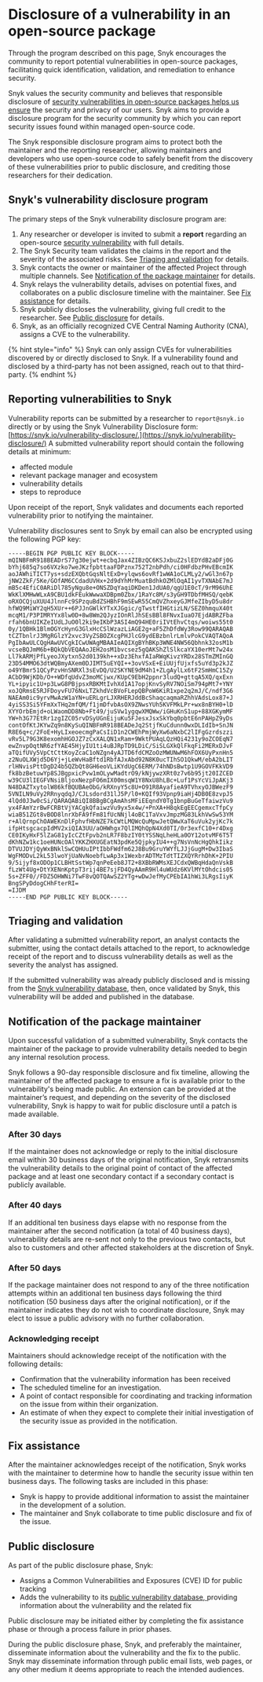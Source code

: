 # Disclosure of a vulnerability in an open-source package

Through the program described on this page, Snyk encourages the community to report potential vulnerabilities in open-source packages, facilitating quick identification, validation, and remediation to enhance security.&#x20;

Snyk values the security community and believes that responsible disclosure of [security vulnerabilities in open-source packages helps us ensure](https://snyk.io/series/open-source-security/report-2020) the security and privacy of our users. Snyk aims to provide a disclosure program for the security community by which you can report security issues found within managed open-source code.

The Snyk responsible disclosure program aims to protect both the maintainer and the reporting researcher, allowing maintainers and developers who use open-source code to safely benefit from the discovery of these vulnerabilities prior to public disclosure, and crediting those researchers for their dedication.

## Snyk's vulnerability disclosure program

The primary steps of the Snyk vulnerability disclosure program are:

1. Any researcher or developer is invited to submit a **report** regarding an open-source [security vulnerability](https://snyk.io/learn/security-vulnerability-exploits-threats/) with full details.
2. The Snyk Security team validates the claims in the report and the severity of the associated risks. See [Triaging and validation](disclosure-of-a-vulnerability-in-an-open-source-package.md#triaging-and-validation) for details.
3. Snyk contacts the owner or maintainer of the affected Project through multiple channels. See [Notification of the package maintainer](disclosure-of-a-vulnerability-in-an-open-source-package.md#notification-of-the-package-maintainer) for details.
4. Snyk relays the vulnerability details, advises on potential fixes, and collaborates on a public disclosure timeline with the maintainer. See [Fix assistance](disclosure-of-a-vulnerability-in-an-open-source-package.md#fix-assistance) for details.
5. Snyk publicly discloses the vulnerability, giving full credit to the researcher. See [Public disclosure](disclosure-of-a-vulnerability-in-an-open-source-package.md#public-disclosure) for details.
6. Snyk, as an officially recognized CVE Central Naming Authority (CNA), assigns a CVE to the vulnerability.

{% hint style="info" %}
Snyk can only assign CVEs for vulnerabilities discovered by or directly disclosed to Snyk. If a vulnerability found and disclosed by a third-party has not been assigned, reach out to that third-party.&#x20;
{% endhint %}

## Reporting vulnerabilities to Snyk

Vulnerability reports can be submitted by a researcher to `report@snyk.io` directly or by using the Snyk Vulnerability Disclosure form: [https://snyk.io/vulnerability-disclosure/.](https://snyk.io/vulnerability-disclosure/) A submitted vulnerability report should contain the following details at minimum:

* affected module
* relevant package manager and ecosystem
* vulnerability details
* steps to reproduce

Upon receipt of the report, Snyk validates and documents each reported vulnerability prior to notifying the maintainer.

Vulnerability disclosures sent to Snyk by email can also be encrypted using the following PGP key:

```
-----BEGIN PGP PUBLIC KEY BLOCK-----
mQINBFmR918BEADrS77g30ejwt+ecbqJax4ZIBzQC6KSJxbuZ2slEDYdB2aDFj0G
bYhj685q7so6VXzko7weJKzfpbttaaFDPznx752T2nbPdh/ci0HFdbzPHvEBcmIK
aoJAWhiTICT7ys+sdzEXQbtGqsNltExD+ylqws6ovRf1wWA1oCLMLy2/wGl3n67p
jNW2ZkF/5Ke/GOfAM6CCdadUVHx+2d9dYhMrMuatBdhkOZMlOqAI1yvTXNAbE7mJ
mB5c4EfiC0ARiDl785yNgu8e+ONSZDqYaqiDKDen1JdUA0/qgU1E0cT/9rM96UhE
WkKlXMHwWLxA9CBU1dkFEukWwwaXDBpm0Zbx/1RaYc8M/s3yGH9TDbfMHSQ/qebK
oRXOCQjuXUU4JlnnFc9SPzquBdZSHBhF9mSEwR55CmQVZhxeyGJMfeZIbyD5u8dr
hfWQ9MiWY2qH5XUr++6PJJnGWlkYTxXJGgic/gTwstfIHGtizLN/SEZ0hmquX40t
mcqM1/P3PIMRYYx8lw0D+8w8Wm2QJyzIOnRlJhSEsBBl8FNvxIuaO7EjdABRZFba
rfah6bnUIKZeIUdLJuO0l2ki9eIKbP3ASI4mQ94HE0riIVtEhvCtqs/woiws55t0
0y/1QBHk1BlmOGYcHynG3GlxHcCSlWzazLiAGE2g+aF5ZhDfdWy3Row99QARAQAB
tCZTbnlrJ3MgRGlzY2xvc3VyZSBOZXcgPHJlcG9ydEBzbnlrLmlvPokCVAQTAQoA
PgIbAwULCQgHAwUVCgkICwUWAgMBAAIeAQIXgBYhBKp3WNE4NW56Qbhnk32osM1b
vcseBQJmM6b+BQkQbVEQAAoJEH2osM1bvcsez5gQAKShZlSlkcaYX10erMt7w24x
Ll7kARMjPfLyeoJXytxn52d0139kh++xDz3EhxfAIaRWqKivzYRDx28STmZMInGQ
23D54MMO63dtWQBmyAXem0DJIMT5uEYQI++3ovVSxE+EiUUjfUjxfs5uYd3p2kJZ
o49YBmr51QCyPzvHnSNRXl3sEvDQ/U2SKYNE9dM4h1+ZLgAylLx6tF2SmHmC15Zy
ACbD9WjKDb/O++WDfqUdvZ3moMCjwx/KUpC9EbH2ppnr3ludQ+gttqA5XQ/qxExn
YL+ipyic1U+p3LwG8PBjpsxRBKMtIvhXd1A17opjKnvSyRV7NOiSm794pMt7+YNY
xoJQRmsE5RJFDoyvFU76NxLTZkhdVcBVoFLepQBPoW6KiR1xpe2q2mJ/C/ndf3G6
NAEAm0ic9yrvMwAzW1aYN+uERLgrLJXRHERJddBcShaqcaqmaRZhhVAdsLox87+J
4yiSS3Si5YFmXxTHq2mfQM/f1jmDfvbAsOX9ZNwsYUh5KVFMkLPr+wx8nBYH0+lD
XYYOrbEmjd+oLWaomDD8Nb+Ft49/juSVw1ygqwXMQWw/iGHuKnS1up+88XGKymMF
YW+h3G77EtRr1zgIZC05rvDSyUGnEijuKu5FJesxJsxSkYbq0pbtE6nPAHpZ9yDs
contOfKtJKYwZq9n8KySuQINBFmR918BEADeJq2StjfKuCdunn0wxDLIdIb+SnJN
R8E6q+c/2FoE+HyLIxeoecmgPaCsIiD1n2CWEhPmjWyXw6aNxbC2lIFgGzrdszzi
vRv5L79G3K8exomhHGOJZ7zCxXALQN1xRam+9WktPUAqLQzHQi4231y9oZCOEqN7
ewZnvpOqtNR6zfYAE45HjyIU1ti4uBJRpTD9LDiC/SiSLGXkQlFkqFi2MERxDJvF
aTQifUVy5VpCtCttKoyZcaC1oNZgn4yAJTD6fdCMZoOzMWUNwM6hFOX6UyPxnHn5
z2NuOLXWjd5D6Yj+jLeWvHaBftd1RbfAJxAbd92N8K0ucTIhSO1QkwM/ebA2bLIT
rlHNvisPttDgD24b5QZbQt8GH6eoVLiKYdUgC6ERM/74hNDsBwtp1U9GOVFKkVD9
fk8bzBetuwYp8SJBgpxicPvw1mOLywMadtrO9/kNjywzXRt0z7v6b95jt20IZCED
w39CU3lIEGFVNsiBljoxNezpFO6mIX00msqW1Y8NxU8hLBc+Luf1PsYcViJpAKj3
N48DAZTxytolW86kfBQUBAeObG/kRXnyY5c8U+O91R8AyafieA9TVhxyOJBWezF9
5VNILN9uVy2RRnyqdqJ/CJLsdord31lJ5P/l0+KQIf93Vpnp9iaHj4DB0E8zvpJ5
4lQd0J3w0cSi/QARAQABiQI8BBgBCgAmAhsMFiEEqndY0Tg1bnpBuGeTfaiwzVu9
yx4FAmYzrBwFCRBtVjYACgkQfaiwzVu9yx5x4w/+PnXA+H8qkEgEECgemxcTfpCy
wiaB51ZGt8vBOD8lnrXbFA9fFm81fUcNNjl4oBC1TaVxvJmpzMG83LkhVwSw53YM
r+AlQrnpChOAWEKnDlFphvfHbNZE7kCWtLMQWcQuMpwJetQWwXaT6uVuk2yjKc7k
ifpHtsgcacpIdMV2xiQIA3UU/aOHWhgx7QlIMQhQpN4Xd0TI/0r3exfC10+r4Dxg
CE0IKyHxF5lZaG81yIcCZtFpvb2nLR7F8bzIY0tYSSNqLheHLa0OY12otvMF6T5T
dKhNZw1kc1oeHUNcOAlYKKZHXUGEatN3pdKe5QjpkyIU4++g7NsVnNcHgQhkIikz
DTVUJDYjQyWxBNklSwCQHUuIPtIbbFWdfm62J8Bu9GruYWYfLJJjGugM+Dw3IbaS
WgFMODvL2kL53lwoYjUaNvNoebfLwAp3x1WexbrADTMzTdtTIZXQYRrhDhK+2PIU
9/5ijyf8xODOp1CLBHtSstWp7qnPeEeb8JT2+8XBbRWMsXEJCdxQWBqHdaQnVskB
fLzWt4Ug+DtYXENnKptpT3rij4BE7sjFD4QyAAmR9Hl4uWUdz6KVlMYtOhdcis05
5s+ZFF0//FDZ5OHWNi7TwF8vQOTQAwSZ2YTg+wDwJefMyCPEbIA1hWi3LRgsIiyK
BngSPyDdogCHhFterRI=
=IJDM
-----END PGP PUBLIC KEY BLOCK-----
```

## Triaging and validation

After validating a submitted vulnerability report, an analyst contacts the submitter, using the contact details attached to the report, to acknowledge receipt of the report and to discuss vulnerability details as well as the severity the analyst has assigned.

If the submitted vulnerability was already publicly disclosed and is missing from the [Snyk vulnerability database](https://security.snyk.io), then, once validated by Snyk, this vulnerability will be added and published in the database.

## Notification of the package maintainer

Upon successful validation of a submitted vulnerability, Snyk contacts the maintainer of the package to provide vulnerability details needed to begin any internal resolution process.

Snyk follows a 90-day responsible disclosure and fix timeline, allowing the maintainer of the affected package to ensure a fix is available prior to the vulnerability's being made public. An extension can be provided at the maintainer’s request, and depending on the severity of the disclosed vulnerability, Snyk is happy to wait for public disclosure until a patch is made available.

### After 30 days

If the maintainer does not acknowledge or reply to the initial disclosure email within 30 business days of the original notification, Snyk retransmits the vulnerability details to the original point of contact of the affected package and at least one secondary contact if a secondary contact is publicly available.

### After 40 days

If an additional ten business days elapse with no response from the maintainer after the second notification (a total of 40 business days), vulnerability details are re-sent not only to the previous two contacts, but also to customers and other affected stakeholders at the discretion of Snyk.

### After 50 days

If the package maintainer does not respond to any of the three notification attempts within an additional ten business days following the third notification (50 business days after the original notification), or if the maintainer indicates they do not wish to coordinate disclosure, Snyk may elect to issue a public advisory with no further collaboration.

### Acknowledging receipt

Maintainers should acknowledge receipt of the notification with the following details:

* Confirmation that the vulnerability information has been received
* The scheduled timeline for an investigation.
* A point of contact responsible for coordinating and tracking information on the issue from within their organization.
* An estimate of when they expect to complete their initial investigation of the security issue as provided in the notification.

## Fix assistance

After the maintainer acknowledges receipt of the notification, Snyk works with the maintainer to determine how to handle the security issue within ten business days. The following tasks are included in this phase:

* Snyk is happy to provide additional information to assist the maintainer in the development of a solution.
* The maintainer and Snyk collaborate to time public disclosure and fix of the issue.

## Public disclosure

As part of the public disclosure phase, Snyk:

* Assigns a Common Vulnerabilities and Exposures (CVE) ID for public tracking
* Adds the vulnerability to its [public vulnerability database, ](https://security.snyk.io/)providing information about the vulnerability and the related fix

Public disclosure may be initiated either by completing the fix assistance phase or through a process failure in prior phases.

During the public disclosure phase, Snyk, and preferably the maintainer, disseminate information about the vulnerability and the fix to the public. Snyk may disseminate information through public email lists, web pages, or any other medium it deems appropriate to reach the intended audiences.
